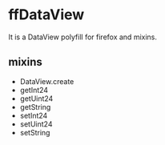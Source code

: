 # ffDataView

It is a DataView polyfill for firefox and mixins.

## mixins

- DataView.create
- getInt24
- getUint24
- getString
- setInt24
- setUint24
- setString
